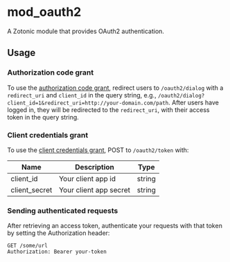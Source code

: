 mod_oauth2
==========

A Zotonic module that provides OAuth2 authentication. 


Usage
-----

### Authorization code grant

To use the [authorization code grant](https://tools.ietf.org/html/rfc6749#section-4.1),
redirect users to `/oauth2/dialog` with a `redirect_uri` and `client_id` in
the query string, e.g., `/oauth2/dialog?client_id=1&redirect_uri=http://your-domain.com/path`.
After users have logged in, they will be redirected to the `redirect_uri`, with
their access token in the query string.

### Client credentials grant

To use the [client credentials grant](https://tools.ietf.org/html/rfc6749#section-4.4),
POST to `/oauth2/token` with:

Name          | Description            | Type
------------- | ---------------------- | ------
client_id     | Your client app id     | string
client_secret | Your client app secret | string

### Sending authenticated requests

After retrieving an access token, authenticate your requests with that token
by setting the Authorization header:

```http
GET /some/url
Authorization: Bearer your-token
```
